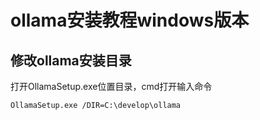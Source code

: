 
# ollama安装教程windows版本

## 修改ollama安装目录

打开OllamaSetup.exe位置目录，cmd打开输入命令

```shell
OllamaSetup.exe /DIR=C:\develop\ollama
```
